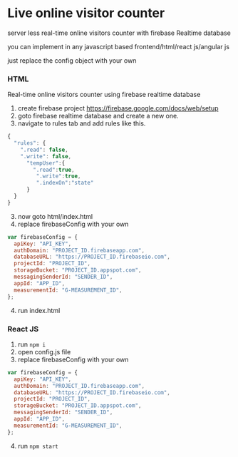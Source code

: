# Live online visitor counter

server less real-time online visitors counter with firebase Realtime database

you can implement in any javascript based frontend/html/react js/angular js

just replace the config object with your own
 
 ### HTML
 
Real-time online visitors counter using firebase realtime database

1. create firebase project https://firebase.google.com/docs/web/setup
2. goto firebase realtime database and create a new one.
3. navigate to rules tab and add rules like this.
```javascript
{
  "rules": {
    ".read": false,
    ".write": false,
      "tempUser":{
        ".read":true,
         ".write":true,
         ".indexOn":"state"
      }
  }
}
```
3. now goto html/index.html
4. replace firebaseConfig with your own
```javascript
var firebaseConfig = {
  apiKey: "API_KEY",
  authDomain: "PROJECT_ID.firebaseapp.com",
  databaseURL: "https://PROJECT_ID.firebaseio.com",
  projectId: "PROJECT_ID",
  storageBucket: "PROJECT_ID.appspot.com",
  messagingSenderId: "SENDER_ID",
  appId: "APP_ID",
  measurementId: "G-MEASUREMENT_ID",
};
```
4. run index.html

### React JS

1. run ```npm i```
2. open config.js file
3. replace firebaseConfig with your own
```javascript
var firebaseConfig = {
  apiKey: "API_KEY",
  authDomain: "PROJECT_ID.firebaseapp.com",
  databaseURL: "https://PROJECT_ID.firebaseio.com",
  projectId: "PROJECT_ID",
  storageBucket: "PROJECT_ID.appspot.com",
  messagingSenderId: "SENDER_ID",
  appId: "APP_ID",
  measurementId: "G-MEASUREMENT_ID",
};
```
4. run ```npm start```
